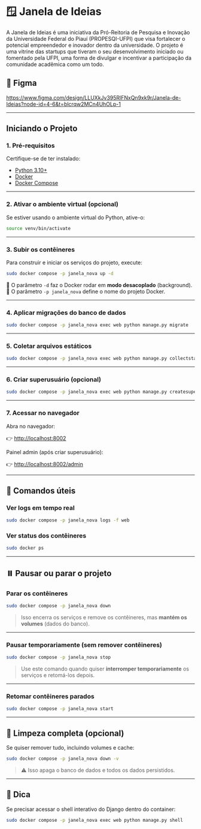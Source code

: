#  🪟 Janela de Ideias

A Janela de Ideias é uma iniciativa da Pró-Reitoria de Pesquisa e Inovação da Universidade Federal do Piauí (PROPESQI-UFPI) que visa fortalecer o potencial empreendedor e inovador dentro da universidade. O projeto é uma vitrine das startups que tiveram o seu desenvolvimento iniciado ou fomentado pela UFPI, uma forma de divulgar e incentivar a participação da comunidade acadêmica como um todo.

## 🎨 Figma

https://www.figma.com/design/LLUXkJv395RlFNxQn9xk9r/Janela-de-Ideias?node-id=4-6&t=blcrqw2MCn4UhOLp-1

---

## Iniciando o Projeto

### 1. Pré-requisitos

Certifique-se de ter instalado:

- [Python 3.10+](https://www.python.org/downloads/)
- [Docker](https://docs.docker.com/get-docker/)
- [Docker Compose](https://docs.docker.com/compose/)

---

### 2. Ativar o ambiente virtual (opcional)

Se estiver usando o ambiente virtual do Python, ative-o:

```bash
source venv/bin/activate
````

---

### 3. Subir os contêineres

Para construir e iniciar os serviços do projeto, execute:

```bash
sudo docker compose -p janela_nova up -d
```

🔹 O parâmetro `-d` faz o Docker rodar em **modo desacoplado** (background).
🔹 O parâmetro `-p janela_nova` define o nome do projeto Docker.

---

### 4. Aplicar migrações do banco de dados

```bash
sudo docker compose -p janela_nova exec web python manage.py migrate
```

---

### 5. Coletar arquivos estáticos

```bash
sudo docker compose -p janela_nova exec web python manage.py collectstatic --noinput
```

---

### 6. Criar superusuário (opcional)

```bash
sudo docker compose -p janela_nova exec web python manage.py createsuperuser
```

---

### 7. Acessar no navegador

Abra no navegador:

👉 [http://localhost:8002](http://localhost:8002)

Painel admin (após criar superusuário):

👉 [http://localhost:8002/admin](http://localhost:8002/admin)

---

## 🧩 Comandos úteis

### Ver logs em tempo real

```bash
sudo docker compose -p janela_nova logs -f web
```

### Ver status dos contêineres

```bash
sudo docker ps
```

---

## ⏸️ Pausar ou parar o projeto

### Parar os contêineres

```bash
sudo docker compose -p janela_nova down
```

> Isso encerra os serviços e remove os contêineres, mas **mantém os volumes** (dados do banco).

---

### Pausar temporariamente (sem remover contêineres)

```bash
sudo docker compose -p janela_nova stop
```

> Use este comando quando quiser **interromper temporariamente** os serviços e retomá-los depois.

---

### Retomar contêineres parados

```bash
sudo docker compose -p janela_nova start
```

---

## 🧹 Limpeza completa (opcional)

Se quiser remover tudo, incluindo volumes e cache:

```bash
sudo docker compose -p janela_nova down -v
```

> ⚠️ Isso apaga o banco de dados e todos os dados persistidos.

---

## 🧠 Dica

Se precisar acessar o shell interativo do Django dentro do container:

```bash
sudo docker compose -p janela_nova exec web python manage.py shell
```

